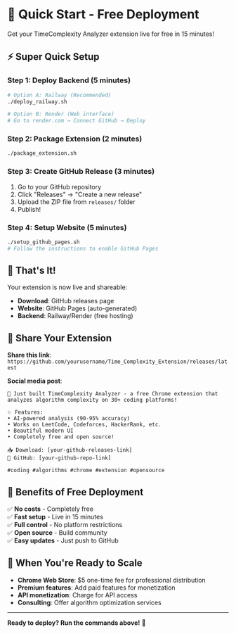 # 🚀 Quick Start - Free Deployment

Get your TimeComplexity Analyzer extension live for free in 15 minutes!

## ⚡ Super Quick Setup

### **Step 1: Deploy Backend (5 minutes)**
```bash
# Option A: Railway (Recommended)
./deploy_railway.sh

# Option B: Render (Web interface)
# Go to render.com → Connect GitHub → Deploy
```

### **Step 2: Package Extension (2 minutes)**
```bash
./package_extension.sh
```

### **Step 3: Create GitHub Release (3 minutes)**
1. Go to your GitHub repository
2. Click "Releases" → "Create a new release"
3. Upload the ZIP file from `releases/` folder
4. Publish!

### **Step 4: Setup Website (5 minutes)**
```bash
./setup_github_pages.sh
# Follow the instructions to enable GitHub Pages
```

## 🎯 That's It!

Your extension is now live and shareable:
- **Download**: GitHub releases page
- **Website**: GitHub Pages (auto-generated)
- **Backend**: Railway/Render (free hosting)

## 📢 Share Your Extension

**Share this link**: `https://github.com/yourusername/Time_Complexity_Extension/releases/latest`

**Social media post**:
```
🚀 Just built TimeComplexity Analyzer - a free Chrome extension that analyzes algorithm complexity on 30+ coding platforms!

✨ Features:
• AI-powered analysis (90-95% accuracy)
• Works on LeetCode, Codeforces, HackerRank, etc.
• Beautiful modern UI
• Completely free and open source!

📥 Download: [your-github-releases-link]
🔗 GitHub: [your-github-repo-link]

#coding #algorithms #chrome #extension #opensource
```

## 🎉 Benefits of Free Deployment

✅ **No costs** - Completely free  
✅ **Fast setup** - Live in 15 minutes  
✅ **Full control** - No platform restrictions  
✅ **Open source** - Build community  
✅ **Easy updates** - Just push to GitHub  

## 🔄 When You're Ready to Scale

- **Chrome Web Store**: $5 one-time fee for professional distribution
- **Premium features**: Add paid features for monetization
- **API monetization**: Charge for API access
- **Consulting**: Offer algorithm optimization services

---

**Ready to deploy? Run the commands above!** 🚀

